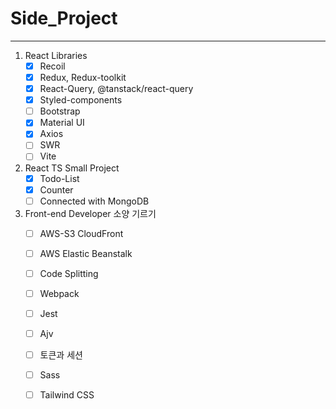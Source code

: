 # Side_Project

<hr/>

1. React Libraries
   - [x] Recoil
   - [x] Redux, Redux-toolkit
   - [x] React-Query, @tanstack/react-query
   - [x] Styled-components
   - [ ] Bootstrap
   - [x] Material UI
   - [x] Axios
   - [ ] SWR
   - [ ] Vite
2. React TS Small Project
   - [x] Todo-List
   - [x] Counter
   - [ ] Connected with MongoDB
3. Front-end Developer 소양 기르기
   - [ ] AWS-S3 CloudFront
   - [ ] AWS Elastic Beanstalk
   - [ ] Code Splitting
   - [ ] Webpack
   - [ ] Jest
   - [ ] Ajv
   - [ ] 토큰과 세션
   - [ ] Sass
   - [ ] Tailwind CSS
   
